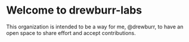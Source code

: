 # Welcome to drewburr-labs

This organization is intended to be a way for me, @drewburr, to have an open space to share effort and accept contributions.
